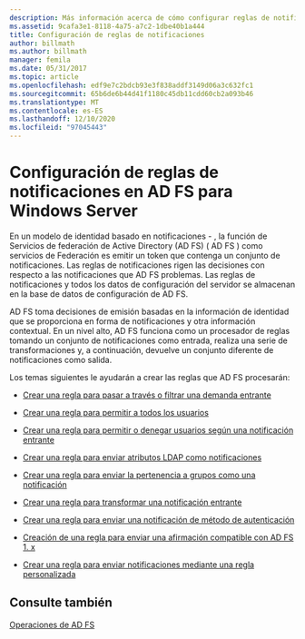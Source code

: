 ```yaml
---
description: Más información acerca de cómo configurar reglas de notificaciones en AD FS para Windows Server
ms.assetid: 9cafa3e1-8118-4a75-a7c2-1dbe40b1a444
title: Configuración de reglas de notificaciones
author: billmath
ms.author: billmath
manager: femila
ms.date: 05/31/2017
ms.topic: article
ms.openlocfilehash: edf9e7c2bdcb93e3f838addf3149d06a3c632fc1
ms.sourcegitcommit: 65b6de6b44d41f1180c45db11cdd60cb2a093b46
ms.translationtype: MT
ms.contentlocale: es-ES
ms.lasthandoff: 12/10/2020
ms.locfileid: "97045443"
---
```

# <a name="configure-claim-rules-in-ad-fs-for-windows-server"></a>Configuración de reglas de notificaciones en AD FS para Windows Server

En un modelo de identidad basado en notificaciones \- , la función de Servicios de federación de Active Directory (AD FS) \( AD FS \) como servicios de Federación es emitir un token que contenga un conjunto de notificaciones. Las reglas de notificaciones rigen las decisiones con respecto a las notificaciones que AD FS problemas. Las reglas de notificaciones y todos los datos de configuración del servidor se almacenan en la base de datos de configuración de AD FS.

AD FS toma decisiones de emisión basadas en la información de identidad que se proporciona en forma de notificaciones y otra información contextual. En un nivel alto, AD FS funciona como un procesador de reglas tomando un conjunto de notificaciones como entrada, realiza una serie de transformaciones y, a continuación, devuelve un conjunto diferente de notificaciones como salida.

Los temas siguientes le ayudarán a crear las reglas que AD FS procesarán:

-   [Crear una regla para pasar a través o filtrar una demanda entrante](Create-a-Rule-to-Pass-Through-or-Filter-an-Incoming-Claim.md)

-   [Crear una regla para permitir a todos los usuarios](Create-a-Rule-to-Permit-All-Users.md)

-   [Crear una regla para permitir o denegar usuarios según una notificación entrante](Create-a-Rule-to-Permit-or-Deny-Users-Based-on-an-Incoming-Claim.md)

-   [Crear una regla para enviar atributos LDAP como notificaciones](Create-a-Rule-to-Send-LDAP-Attributes-as-Claims.md)

-   [Crear una regla para enviar la pertenencia a grupos como una notificación](Create-a-Rule-to-Send-Group-Membership-as-a-Claim.md)

-   [Crear una regla para transformar una notificación entrante](Create-a-Rule-to-Transform-an-Incoming-Claim.md)

-   [Crear una regla para enviar una notificación de método de autenticación](Create-a-Rule-to-Send-an-Authentication-Method-Claim.md)
-   [Creación de una regla para enviar una afirmación compatible con AD FS 1. x](Create-a-Rule-to-Send-an-AD-FS-1x-Compatible-Claim.md)

-   [Crear una regla para enviar notificaciones mediante una regla personalizada](Create-a-Rule-to-Send-Claims-Using-a-Custom-Rule.md)

## <a name="see-also"></a>Consulte también
[Operaciones de AD FS](../ad-fs-operations.md)
